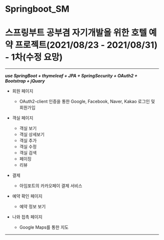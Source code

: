 # Springboot_SM
# 스프링부트 공부겸 자기개발을 위한 호텔 예약 프로젝트(2021/08/23 - 2021/08/31) - 1차(수정 요망)
---
***use SpringBoot + thymeleaf + JPA + SpringSecurity + OAuth2 + Bootstrap + jQuary***

- 회원 페이지
	- OAuth2-client 인증을 통한 Google, Facebook, Naver, Kakao 로그인 및 회원가입

- 객실 페이지
	- 객실 보기
	- 객실 상세보기
	- 객실 추가
	- 객실 수정
	- 객실 검색
	- 페이징
	- 리뷰

- 결제
	- 아임포트의 카카오페이 결제 서비스
  
- 예약 확인 페이지
	- 예약 정보 보기
  
- 나와 접촉 페이지
	- Google Maps를 통한 지도
  
---
